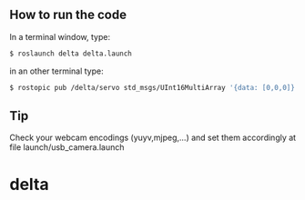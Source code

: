
## How to run the code
In a terminal window, type:
```sh
$ roslaunch delta delta.launch
```
in an other terminal type:
```sh
$ rostopic pub /delta/servo std_msgs/UInt16MultiArray '{data: [0,0,0]}' --once
```
## Tip
Check your webcam encodings (yuyv,mjpeg,...) and set them accordingly at file launch/usb_camera.launch
# delta
